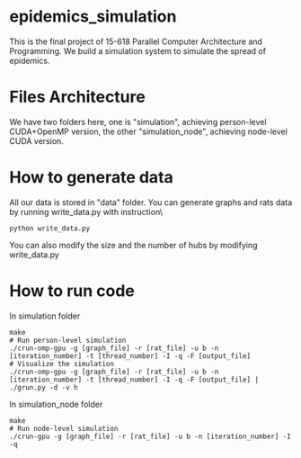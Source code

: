 # epidemics_simulation
This is the final project of 15-618 Parallel Computer Architecture and Programming. We build a simulation system to simulate the spread of epidemics.

# Files Architecture
We have two folders here, one is "simulation", achieving person-level CUDA+OpenMP version, the other "simulation_node", achieving node-level CUDA version.

# How to generate data
All our data is stored in "data" folder. You can generate graphs and rats data by running write_data.py with instruction\
```shell script
python write_data.py
```
You can also modify the size and the number of hubs by modifying write_data.py

# How to run code
In simulation folder
```shell
make
# Run person-level simulation
./crun-omp-gpu -g [graph_file] -r [rat_file] -u b -n [iteration_number] -t [thread_number] -I -q -F [output_file]
# Visualize the simulation
./crun-omp-gpu -g [graph_file] -r [rat_file] -u b -n [iteration_number] -t [thread_number] -I -q -F [output_file] | ./grun.py -d -v h
```
In simulation_node folder
```shell
make
# Run node-level simulation
./crun-gpu -g [graph_file] -r [rat_file] -u b -n [iteration_number] -I -q
```
